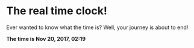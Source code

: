 # The real time clock!

Ever wanted to know what the time is? Well, your journey is about to end!

**The time is Nov 20, 2017, 02:19**